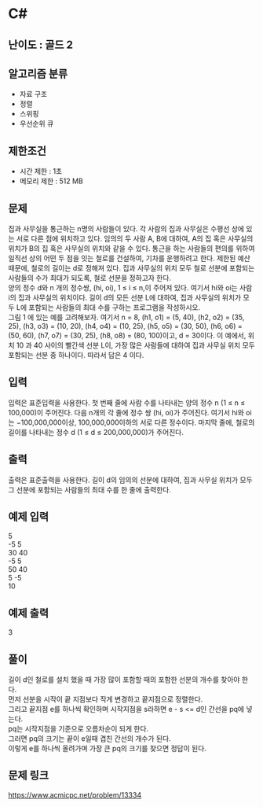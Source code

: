 # C#

## 난이도 : 골드 2

## 알고리즘 분류
  - 자료 구조
  - 정렬
  - 스위핑
  - 우선순위 큐

## 제한조건
  - 시간 제한 : 1초
  - 메모리 제한 : 512 MB

## 문제
집과 사무실을 통근하는 n명의 사람들이 있다. 각 사람의 집과 사무실은 수평선 상에 있는 서로 다른 점에 위치하고 있다. 임의의 두 사람 A, B에 대하여, A의 집 혹은 사무실의 위치가 B의 집 혹은 사무실의 위치와 같을 수 있다. 통근을 하는 사람들의 편의를 위하여 일직선 상의 어떤 두 점을 잇는 철로를 건설하여, 기차를 운행하려고 한다. 제한된 예산 때문에, 철로의 길이는 d로 정해져 있다. 집과 사무실의 위치 모두 철로 선분에 포함되는 사람들의 수가 최대가 되도록, 철로 선분을 정하고자 한다.<br/>
양의 정수 d와 n 개의 정수쌍, (hi, oi), 1 ≤ i ≤ n,이 주어져 있다. 여기서 hi와 oi는 사람 i의 집과 사무실의 위치이다. 길이 d의 모든 선분 L에 대하여, 집과 사무실의 위치가 모두 L에 포함되는 사람들의 최대 수를 구하는 프로그램을 작성하시오.<br/>
그림 1 에 있는 예를 고려해보자. 여기서 n = 8, (h1, o1) = (5, 40), (h2, o2) = (35, 25), (h3, o3) = (10, 20), (h4, o4) = (10, 25), (h5, o5) = (30, 50), (h6, o6) = (50, 60), (h7, o7) = (30, 25), (h8, o8) = (80, 100)이고, d = 30이다. 이 예에서, 위치 10 과 40 사이의 빨간색 선분 L이, 가장 많은 사람들에 대하여 집과 사무실 위치 모두 포함되는 선분 중 하나이다. 따라서 답은 4 이다.<br/>


## 입력
입력은 표준입력을 사용한다. 첫 번째 줄에 사람 수를 나타내는 양의 정수 n (1 ≤ n ≤ 100,000)이 주어진다. 다음 n개의 각 줄에 정수 쌍 (hi, oi)가 주어진다. 여기서 hi와 oi는 −100,000,000이상, 100,000,000이하의 서로 다른 정수이다. 마지막 줄에, 철로의 길이를 나타내는 정수 d (1 ≤ d ≤ 200,000,000)가 주어진다.<br/>


## 출력
출력은 표준출력을 사용한다. 길이 d의 임의의 선분에 대하여, 집과 사무실 위치가 모두 그 선분에 포함되는 사람들의 최대 수를 한 줄에 출력한다.<br/>


## 예제 입력
5<br/>
-5 5<br/>
30 40<br/>
-5 5<br/>
50 40<br/>
5 -5<br/>
10<br/>


## 예제 출력
3<br/>


## 풀이
길이 d인 철로를 설치 했을 때 가장 많이 포함할 때의 포함한 선분의 개수를 찾아야 한다.<br/>
먼저 선분을 시작이 끝 지점보다 작게 변경하고 끝지점으로 정렬한다.<br/>
그리고 끝지점 e를 하나씩 확인하며 시작지점을 s라하면 e - s <= d인 간선을 pq에 넣는다.<br/>
pq는 시작지점을 기준으로 오름차순이 되게 한다.<br/>
그러면 pq의 크기는 끝이 e일때 겹친 간선의 개수가 된다.<br/>
이렇게 e를 하나씩 올려가며 가장 큰 pq의 크기를 찾으면 정답이 된다.<br/>


## 문제 링크
https://www.acmicpc.net/problem/13334